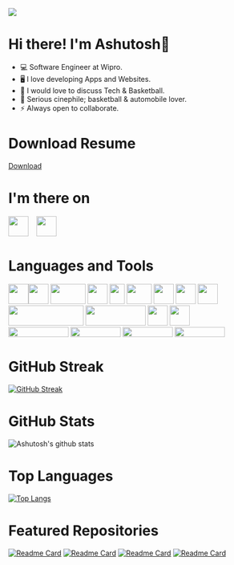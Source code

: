 
![](https://komarev.com/ghpvc/?username=AshutoshAJ)
# Hi there! I'm Ashutosh👋 


- 💻 Software Engineer at Wipro.
- 🖥️ I love developing Apps and Websites.
- 📧 I would love to discuss Tech & Basketball.  
- 🎥 Serious cinephile; basketball & automobile lover.  
- ⚡ Always open to collaborate.

# Download Resume
<a href="https://github.com/AshutoshAJ/resume/raw/main/Ashutosh%20Jena%20Android%20Resume.pdf">Download</a>

# I'm there on
<a href="https://www.linkedin.com/in/theashutoshaj/" target="_blank"><img src="https://upload.wikimedia.org/wikipedia/commons/c/ca/LinkedIn_logo_initials.png" height="40px" width="40px"/></a>&nbsp;&nbsp;&nbsp;
<a href="https://twitter.com/theAshutoshAJ" target="_blank"><img src="https://1000logos.net/wp-content/uploads/2017/06/Twitter-Logo.png" height="40px" width="40px"/></a>  


# Languages and Tools  
<img src="https://2.bp.blogspot.com/-tzm1twY_ENM/XlCRuI0ZkRI/AAAAAAAAOso/BmNOUANXWxwc5vwslNw3WpjrDlgs9PuwQCLcBGAsYHQ/s1600/pasted%2Bimage%2B0.png" height="40px" width="40px"/><img src="https://cdn.freebiesupply.com/logos/thumbs/2x/java-logo.png" height="40px" width="40px"/> <img src="https://upload.wikimedia.org/wikipedia/commons/thumb/d/d9/Node.js_logo.svg/590px-Node.js_logo.svg.png" height="40px" width="70px"/> <img src="https://mpng.subpng.com/20180802/tpl/kisspng-logo-html5-brand-clip-art-%E6%9D%89-%E5%B1%B1-%E8%89%AF-%E9%9B%84-5b62be01b565d5.334247781533197825743.jpg" width="40" height="40"/> <img src = "https://upload.wikimedia.org/wikipedia/commons/thumb/d/d5/CSS3_logo_and_wordmark.svg/1200px-CSS3_logo_and_wordmark.svg.png"  width="30" height="40"/> <img src="https://asthaandsidharth.com/wp-content/uploads/2016/03/js-logo.png" height="40px" width="50px"/> <img src="https://upload.wikimedia.org/wikipedia/commons/thumb/c/cd/Visual_Studio_2017_Logo.svg/1200px-Visual_Studio_2017_Logo.svg.png" height="40px" width="40px"/> <img src="https://i.pinimg.com/originals/e9/bd/82/e9bd82cf92894a080eb23a15c246c52b.png" height="40px" width="40px"/> <img src="https://upload.wikimedia.org/wikipedia/commons/thumb/a/af/Adobe_Photoshop_CC_icon.svg/1200px-Adobe_Photoshop_CC_icon.svg.png" height="40px" width="40px"/> <img src="https://www.pngkit.com/png/detail/223-2231671_eclipse-is-one-of-the-most-popular-and.png" height="40px" width="150px"/> <img src="https://sdtimes.com/wp-content/uploads/2018/08/spring-by-pivotal-9066b55828deb3c10e27e609af322c40.png" height="40px" width="120px"/> <img src="https://git-scm.com/images/logos/downloads/Git-Icon-Black.png" height="40px" width="40px"/> <img src="https://github.githubassets.com/images/modules/logos_page/GitHub-Mark.png" height="40px" width="40px"/><br/><img src="https://www.atlassian.com/dam/jcr:e33efd9e-e0b8-4d61-a24d-68a48ef99ed5/Jira%20Software@2x-blue.png" height="20px" width="120px"/>  <img src="https://wac-cdn.atlassian.com/dam/jcr:e75ffb0e-b3ee-40ca-8659-ecb93675a379/Bitbucket@2x-blue.png" height="20px" width="100px"/>  <img src="https://wac-cdn.atlassian.com/dam/jcr:4f99ae3f-808f-44f1-9647-2b7cb87bb0e6/Bamboo@2x-blue.png?cdnVersion=jj" height="20px" width="100px"/>  <img src="https://www.eps.ch/userdata/uploads/confluence-logo-gradient-blue-2x.png" height="20px" width="100px"/> 

# GitHub Streak
[![GitHub Streak](http://github-readme-streak-stats.herokuapp.com?user=AshutoshAJ&theme=tokyonight&currStreakNum=23D7DD&dates=2EDD02&ring=23D7DD&currStreakLabel=FF00F1&sideLabels=FF00F1&fire=23D7DD&sideNums=23D7DD)](https://github.com/AshutoshAJ)

# GitHub Stats
![Ashutosh's github stats](https://github-readme-stats.vercel.app/api?username=AshutoshAJ&show_icons=true&theme=tokyonight&layout=compact&count_private=true&include_all_commits=true)

# Top Languages
[![Top Langs](https://github-readme-stats.vercel.app/api/top-langs/?username=AshutoshAJ&layout=compact&theme=tokyonight)](https://github.com/AshutoshAJ/github-readme-stats)

# Featured Repositories
[![Readme Card](https://github-readme-stats.vercel.app/api/pin/?username=AshutoshAJ&repo=Tic-Tac-Toe&theme=tokyonight)](https://github.com/AshutoshAJ/Tic-Tac-Toe)
[![Readme Card](https://github-readme-stats.vercel.app/api/pin/?username=AshutoshAJ&repo=JumbledWords&theme=tokyonight)](https://github.com/AshutoshAJ/JumbledWords)
[![Readme Card](https://github-readme-stats.vercel.app/api/pin/?username=AshutoshAJ&repo=PUBG_Website&theme=tokyonight)](https://github.com/AshutoshAJ/PUBG_Website)
[![Readme Card](https://github-readme-stats.vercel.app/api/pin/?username=AshutoshAJ&repo=AshutoshAJ&theme=tokyonight)](https://github.com/AshutoshAJ/AshutoshAJ)

